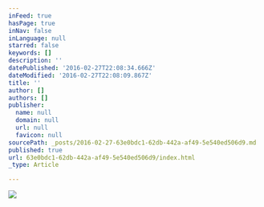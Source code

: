 ```yaml
---
inFeed: true
hasPage: true
inNav: false
inLanguage: null
starred: false
keywords: []
description: ''
datePublished: '2016-02-27T22:08:34.666Z'
dateModified: '2016-02-27T22:08:09.867Z'
title: ''
author: []
authors: []
publisher:
  name: null
  domain: null
  url: null
  favicon: null
sourcePath: _posts/2016-02-27-63e0bdc1-62db-442a-af49-5e540ed506d9.md
published: true
url: 63e0bdc1-62db-442a-af49-5e540ed506d9/index.html
_type: Article

---
```

![](https://the-grid-user-content.s3-us-west-2.amazonaws.com/cb7ac90d-0804-447a-b77c-db81fb21d5b6.jpg)